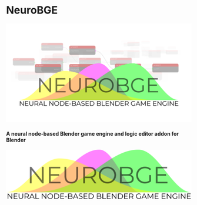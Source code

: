 # NeuroBGE
![NeuroBGE Storefront](images/storefront.png)
#### A neural node-based Blender game engine and logic editor addon for Blender
![NeuroBGE Logo](images/logo.png)
